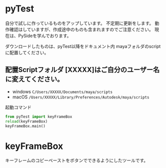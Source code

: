 # pyTest
自分で試しに作っているものをアップしています。
不定期に更新をします。
動作確認はしていますが、作成途中のものも含まれますのでご注意ください。
現在は、PySideを学んでおります。

ダウンロードしたものは、pyTest以降をドキュメント内 mayaフォルダのscriptに配置してください。

## 配置Scriptフォルダ [XXXXX]はご自分のユーザー名に変えてください。

- windows
`C/Users/XXXXX/Documents/maya/scripts`
- macOS
`/Users/XXXXX/Library/Preferences/Autodesk/maya/scripts`

起動コマンド
```python
from pyTest import keyFrameBox
reload(keyFrameBox)
keyFrameBox.main()
```

# keyFrameBox
キーフレームのコピーペーストをボタンでできるようにしたツールです。
